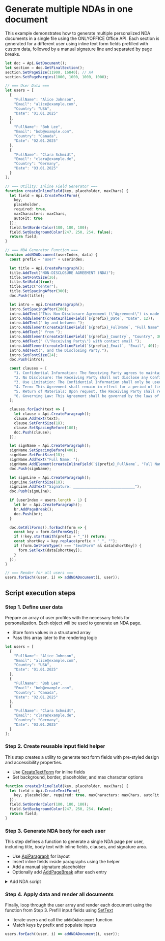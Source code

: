 # Generate multiple NDAs in one document

This example demonstrates how to generate multiple personalized NDA documents in a single file using the ONLYOFFICE Office API. Each section is generated for a different user using inline text form fields prefilled with custom data, followed by a manual signature line and separated by page breaks.

```ts editor-pdf zoom=60
let doc = Api.GetDocument();
let section = doc.GetFinalSection();
section.SetPageSize(11900, 16840); // A4
section.SetPageMargins(1000, 1000, 1000, 1000);

// === User Data ===
let users = [
  {
    "FullName": "Alice Johnson",
    "Email": "alice@example.com",
    "Country": "USA",
    "Date": "01.01.2025"
  },
  {
    "FullName": "Bob Lee",
    "Email": "bob@example.com",
    "Country": "Canada",
    "Date": "02.01.2025"
  },
  {
    "FullName": "Clara Schmidt",
    "Email": "clara@example.de",
    "Country": "Germany",
    "Date": "03.01.2025"
  }
];

// === Utility: Inline Field Generator ===
function createInlineField(key, placeholder, maxChars) {
  let field = Api.CreateTextForm({
    key,
    placeholder,
    required: true,
    maxCharacters: maxChars,
    autoFit: true
  });
  field.SetBorderColor(180, 180, 180);
  field.SetBackgroundColor(247, 250, 254, false);
  return field;
}

// === NDA Generator Function ===
function addNDADocument(userIndex, data) {
  const prefix = "user" + userIndex;

  let title = Api.CreateParagraph();
  title.AddText("NON-DISCLOSURE AGREEMENT (NDA)");
  title.SetFontSize(26);
  title.SetBold(true);
  title.SetJc("center");
  title.SetSpacingAfter(300);
  doc.Push(title);

  let intro = Api.CreateParagraph();
  intro.SetSpacingAfter(200);
  intro.AddText("This Non-Disclosure Agreement (\"Agreement\") is made on ");
  intro.AddElement(createInlineField(`${prefix}_Date`, "Date", 12));
  intro.AddText(" by and between ");
  intro.AddElement(createInlineField(`${prefix}_FullName`, "Full Name", 40));
  intro.AddText(" from ");
  intro.AddElement(createInlineField(`${prefix}_Country`, "Country", 30));
  intro.AddText(" (\"Receiving Party\") with contact email ");
  intro.AddElement(createInlineField(`${prefix}_Email`, "Email", 40));
  intro.AddText(", and the Disclosing Party.");
  intro.SetFontSize(24);
  doc.Push(intro);

  const clauses = [
    "1. Confidential Information: The Receiving Party agrees to maintain the confidentiality of information disclosed by the Disclosing Party, whether written or oral.",
    "2. No Disclosure: The Receiving Party shall not disclose any Confidential Information to third parties without prior written consent.",
    "3. Use Limitation: The Confidential Information shall only be used for evaluation purposes and not for any competitive or commercial use.",
    "4. Term: This Agreement shall remain in effect for a period of five (5) years from the date of execution.",
    "5. Return of Materials: Upon request, the Receiving Party shall return or destroy all materials containing Confidential Information.",
    "6. Governing Law: This Agreement shall be governed by the laws of the Disclosing Party’s jurisdiction."
  ];

  clauses.forEach(text => {
    let clause = Api.CreateParagraph();
    clause.AddText(text);
    clause.SetFontSize(18);
    clause.SetSpacingBefore(100);
    doc.Push(clause);
  });

  let signName = Api.CreateParagraph();
  signName.SetSpacingBefore(400);
  signName.SetFontSize(18);
  signName.AddText("Full Name: ");
  signName.AddElement(createInlineField(`${prefix}_FullName`, "Full Name", 40));
  doc.Push(signName);

  let signLine = Api.CreateParagraph();
  signLine.SetFontSize(18);
  signLine.AddText("Signature: ____________________________");
  doc.Push(signLine);

  if (userIndex < users.length - 1) {
    let br = Api.CreateParagraph();
    br.AddPageBreak();
    doc.Push(br);
  }

  doc.GetAllForms().forEach(form => {
    const key = form.GetFormKey();
    if (!key.startsWith(prefix + "_")) return;
    const shortKey = key.replace(prefix + "_", "");
    if (form.GetFormType() === "textForm" && data[shortKey]) {
      form.SetText(data[shortKey]);
    }
  });
}

// === Render for all users ===
users.forEach((user, i) => addNDADocument(i, user));
```

## Script execution steps

### Step 1. Define user data
Prepare an array of user profiles with the necessary fields for personalization. Each object will be used to generate an NDA page.

- Store form values in a structured array
- Pass this array later to the rendering logic

```ts
let users = [
  {
    "FullName": "Alice Johnson",
    "Email": "alice@example.com",
    "Country": "USA",
    "Date": "01.01.2025"
  },
  {
    "FullName": "Bob Lee",
    "Email": "bob@example.com",
    "Country": "Canada",
    "Date": "02.01.2025"
  },
  {
    "FullName": "Clara Schmidt",
    "Email": "clara@example.de",
    "Country": "Germany",
    "Date": "03.01.2025"
  }
];
```

### Step 2. Create reusable input field helper
This step creates a utility to generate text form fields with pre-styled design and accessibility properties.

- Use [CreateTextForm](../../usage-api/form-api/ApiTextForm/ApiTextForm.md) for inline fields
- Set background, border, placeholder, and max character options

```ts
function createInlineField(key, placeholder, maxChars) {
  let field = Api.CreateTextForm({
    key, placeholder, required: true, maxCharacters: maxChars, autoFit: true
  });
  field.SetBorderColor(180, 180, 180);
  field.SetBackgroundColor(247, 250, 254, false);
  return field;
}
```

### Step 3. Generate NDA body for each user
This step defines a function to generate a single NDA page per user, including title, body text with inline fields, clauses, and signature area.

- Use [ApiParagraph](../../usage-api/text-document-api/ApiParagraph/ApiParagraph.md) for layout
- Insert inline fields inside paragraphs using the helper
- Add a manual signature placeholder
- Optionally add [AddPageBreak](../../usage-api/text-document-api/ApiParagraph/Methods/AddPageBreak.md) after each entry

<details>
  <summary>Add NDA script</summary>

```ts
function addNDADocument(userIndex, data) {
  const prefix = "user" + userIndex;

  let title = Api.CreateParagraph();
  title.AddText("NON-DISCLOSURE AGREEMENT (NDA)");
  title.SetFontSize(26);
  title.SetBold(true);
  title.SetJc("center");
  title.SetSpacingAfter(300);
  doc.Push(title);

  let intro = Api.CreateParagraph();
  intro.SetSpacingAfter(200);
  intro.AddText("This Non-Disclosure Agreement (\"Agreement\") is made on ");
  intro.AddElement(createInlineField(`${prefix}_Date`, "Date", 12));
  intro.AddText(" by and between ");
  intro.AddElement(createInlineField(`${prefix}_FullName`, "Full Name", 40));
  intro.AddText(" from ");
  intro.AddElement(createInlineField(`${prefix}_Country`, "Country", 30));
  intro.AddText(" (\"Receiving Party\") with contact email ");
  intro.AddElement(createInlineField(`${prefix}_Email`, "Email", 40));
  intro.AddText(", and the Disclosing Party.");
  intro.SetFontSize(24);
  doc.Push(intro);

  const clauses = [
    "1. Confidential Information: The Receiving Party agrees to maintain the confidentiality of information disclosed by the Disclosing Party, whether written or oral.",
    "2. No Disclosure: The Receiving Party shall not disclose any Confidential Information to third parties without prior written consent.",
    "3. Use Limitation: The Confidential Information shall only be used for evaluation purposes and not for any competitive or commercial use.",
    "4. Term: This Agreement shall remain in effect for a period of five (5) years from the date of execution.",
    "5. Return of Materials: Upon request, the Receiving Party shall return or destroy all materials containing Confidential Information.",
    "6. Governing Law: This Agreement shall be governed by the laws of the Disclosing Party’s jurisdiction."
  ];

  clauses.forEach(text => {
    let clause = Api.CreateParagraph();
    clause.AddText(text);
    clause.SetFontSize(18);
    clause.SetSpacingBefore(100);
    doc.Push(clause);
  });

  let signName = Api.CreateParagraph();
  signName.SetSpacingBefore(400);
  signName.SetFontSize(18);
  signName.AddText("Full Name: ");
  signName.AddElement(createInlineField(`${prefix}_FullName`, "Full Name", 40));
  doc.Push(signName);

  let signLine = Api.CreateParagraph();
  signLine.SetFontSize(18);
  signLine.AddText("Signature: ____________________________");
  doc.Push(signLine);

  if (userIndex < users.length - 1) {
    let br = Api.CreateParagraph();
    br.AddPageBreak();
    doc.Push(br);
  }

  doc.GetAllForms().forEach(form => {
    const key = form.GetFormKey();
    if (!key.startsWith(prefix + "_")) return;
    const shortKey = key.replace(prefix + "_", "");
    if (form.GetFormType() === "textForm" && data[shortKey]) {
      form.SetText(data[shortKey]);
    }
  });
}
```

</details>

### Step 4. Apply data and render all documents
Finally, loop through the user array and render each document using the function from Step 3. Prefill input fields using [SetText](../../usage-api/form-api/ApiTextForm/Methods/SetText.md)

- Iterate users and call the `addNDADocument` function
- Match keys by prefix and populate inputs

```ts
users.forEach((user, i) => addNDADocument(i, user));
```